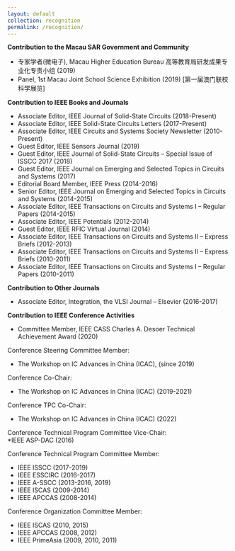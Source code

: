 ```yaml
---
layout: default
collection: recognition
permalink: /recognition/
---
```


**Contribution to the Macau SAR Government and Community**

* 专家学者(微电子), Macau Higher Education Bureau 高等教育局研发成果专业化专责小组 (2019)
* Panel, 1st Macau Joint School Science Exhibition (2019) [第一届澳门联校科学展览]

**Contribution to IEEE Books and Journals**
* Associate Editor, IEEE Journal of Solid-State Circuits (2018-Present)
* Associate Editor, IEEE Solid-State Circuits Letters (2017-Present)
* Associate Editor, IEEE Circuits and Systems Society Newsletter (2010-Present)
* Guest Editor, IEEE Sensors Journal (2019)
* Guest Editor, IEEE Journal of Solid-State Circuits – Special Issue of ISSCC 2017 (2018)
* Guest Editor, IEEE Journal on Emerging and Selected Topics in Circuits and Systems (2017)
* Editorial Board Member, IEEE Press (2014-2016) 
* Senior Editor, IEEE Journal on Emerging and Selected Topics in Circuits and Systems (2014-2015)
* Associate Editor, IEEE Transactions on Circuits and Systems I – Regular Papers (2014-2015)
* Associate Editor, IEEE Potentials (2012-2014)
* Guest Editor, IEEE RFIC Virtual Journal (2014) 
* Associate Editor, IEEE Transactions on Circuits and Systems II – Express Briefs (2012-2013)
* Associate Editor, IEEE Transactions on Circuits and Systems II – Express Briefs (2010-2011)
* Associate Editor, IEEE Transactions on Circuits and Systems I – Regular Papers (2010-2011)

**Contribution to Other Journals**
* Associate Editor, Integration, the VLSI Journal – Elsevier (2016-2017)

**Contribution to IEEE Conference Activities**
* Committee Member, IEEE CASS Charles A. Desoer Technical Achievement Award (2020)

Conference Steering Committee Member:  
* The Workshop on IC Advances in China (ICAC), (since 2019)

Conference Co-Chair:  
* The Workshop on IC Advances in China (ICAC) (2019-2021)

Conference TPC Co-Chair:  
* The Workshop on IC Advances in China (ICAC) (2022)

Conference Technical Program Committee Vice-Chair:  
*IEEE ASP-DAC (2016)

Conference Technical Program Committee Member:  
* IEEE ISSCC (2017-2019)
* IEEE ESSCIRC (2016-2017)
* IEEE A-SSCC (2013-2016, 2019)
* IEEE ISCAS (2009-2014)
* IEEE APCCAS (2008-2014)                     

Conference Organization Committee Member:  
* IEEE ISCAS (2010, 2015)
* IEEE APCCAS (2008, 2012)
* IEEE PrimeAsia (2009, 2010, 2011)
